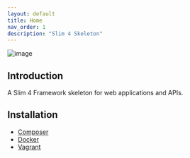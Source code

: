 ```yaml
---
layout: default
title: Home
nav_order: 1
description: "Slim 4 Skeleton"
---
```


![image](https://user-images.githubusercontent.com/781074/67564463-4a102980-f723-11e9-9202-5e1d1641d06c.png)


## Introduction

A Slim 4 Framework skeleton for web applications and APIs.

## Installation

* [Composer](installation.md#installation-via-composer)
* [Docker](installation.md#installation-via-docker)
* [Vagrant](installation.md#installation-via-vagrant)
